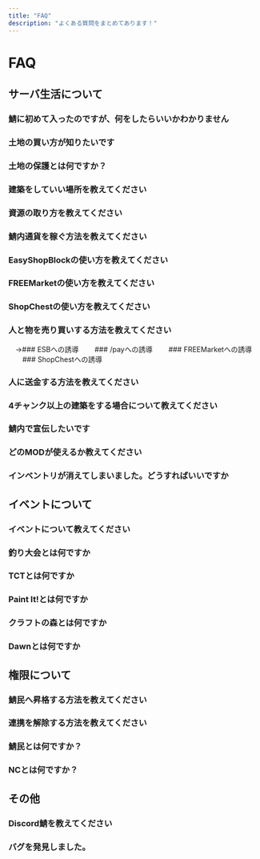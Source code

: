 ```yaml
---
title: "FAQ"
description: "よくある質問をまとめてあります！"
---
```


# FAQ

## サーバ生活について
### 鯖に初めて入ったのですが、何をしたらいいかわかりません
### 土地の買い方が知りたいです
### 土地の保護とは何ですか？
### 建築をしていい場所を教えてください
### 資源の取り方を教えてください
### 鯖内通貨を稼ぐ方法を教えてください
### EasyShopBlockの使い方を教えてください
### FREEMarketの使い方を教えてください
### ShopChestの使い方を教えてください
### 人と物を売り買いする方法を教えてください
　→### ESBへの誘導
　　### /payへの誘導
　　### FREEMarketへの誘導
　　### ShopChestへの誘導
### 人に送金する方法を教えてください
### 4チャンク以上の建築をする場合について教えてください
### 鯖内で宣伝したいです
### どのMODが使えるか教えてください
### インベントリが消えてしまいました。どうすればいいですか
## イベントについて
### イベントについて教えてください
### 釣り大会とは何ですか
### TCTとは何ですか
### Paint It!とは何ですか
### クラフトの森とは何ですか
### Dawnとは何ですか
## 権限について
### 鯖民へ昇格する方法を教えてください
### 連携を解除する方法を教えてください
### 鯖民とは何ですか？
### NCとは何ですか？
## その他
### Discord鯖を教えてください
### バグを発見しました。
